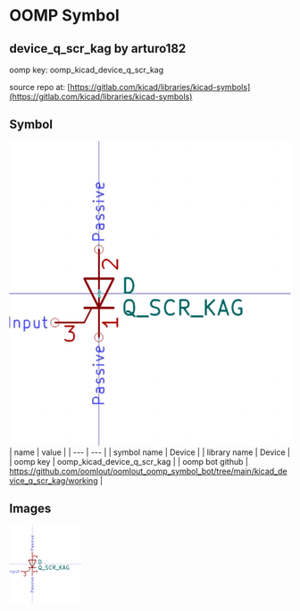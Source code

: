 # OOMP Symbol  
## device_q_scr_kag  by arturo182  
  
oomp key: oomp_kicad_device_q_scr_kag  
  
source repo at: [https://gitlab.com/kicad/libraries/kicad-symbols](https://gitlab.com/kicad/libraries/kicad-symbols)  
## Symbol  
  
[![working.png](working_600.png)](working.png)  
| name | value | 
| --- | --- | 
| symbol name | Device | 
| library name | Device | 
| oomp key | oomp_kicad_device_q_scr_kag | 
| oomp bot github | https://github.com/oomlout/oomlout_oomp_symbol_bot/tree/main/kicad_device_q_scr_kag/working | 
## Images  
  
[![working.png](working_140.png)](working.png)  
